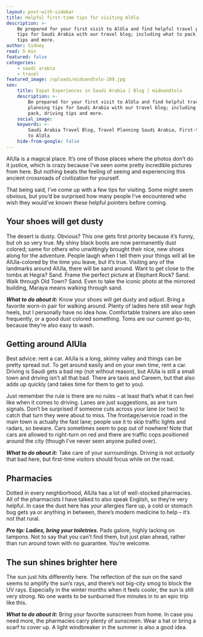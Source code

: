 ```yaml
---
layout: post-with-sidebar
title: Helpful first-time tips for visiting AlUla
description: >-
    Be prepared for your first visit to AlUla and find helpful travel planning
    tips for Saudi Arabia with our travel blog; including what to pack, driving
    tips and more.
author: Sidney
read: 5 min
featured: false
categories:
    - saudi arabia
    - travel
featured_image: /uploads/midoandtolo-189.jpg
seo:
    title: Expat Experiences in Saudi Arabia | Blog | midoandtolo
    description: >-
        Be prepared for your first visit to AlUla and find helpful travel
        planning tips for Saudi Arabia with our travel blog; including what to
        pack, driving tips and more.
    social_image:
    keywords: >-
        Saudi Arabia Travel Blog, Travel Planning Saudi Arabia, First-time Visit
        to AlUla
    hide-from-google: false
---
```

AlUla is a magical place. It’s one of those places where the photos don’t do it justice, which is crazy because I’ve seen some pretty incredible pictures from here. But nothing beats the feeling of seeing and experiencing this ancient crossroads of civilization for yourself.

That being said, I’ve come up with a few tips for visiting. Some might seem obvious, but you’d be surprised how many people I’ve encountered who wish they would’ve known these helpful pointers before coming.

## Your shoes will get dusty

The desert is dusty. Obvious? This one gets first priority because it’s funny, but oh so very true. My shiny black boots are now permanently dust colored; same for others who unwittingly brought their nice, new shoes along for the adventure. People laugh when I tell them your things will all be AlUla-colored by the time you leave, but it’s true. Visiting any of the landmarks around AlUla, there will be sand around. Want to get close to the tombs at Hegra? Sand. Frame the perfect picture at Elephant Rock? Sand. Walk through Old Town? Sand. Even to take the iconic photo at the mirrored building, Maraya means walking through sand.

***What to do about it:*** Know your shoes will get dusty and adjust. Bring a favorite worn-in pair for walking around. Plenty of ladies here still wear high heels, but I personally have no idea how. Comfortable trainers are also seen frequently, or a good dust colored something. Toms are our current go-to, because they’re also easy to wash.

## Getting around AlUla

Best advice: rent a car. AlUla is a long, skinny valley and things can be pretty spread out. To get around easily and on your own time, rent a car. Driving is Saudi gets a bad rep (not without reason), but AlUla is still a small town and driving isn’t all that bad. There are taxis and Careem, but that also adds up quickly (and takes time for them to get to you).

Just remember the rule is there are no rules – at least that’s what it can feel like when it comes to driving. Lanes are just suggestions, as are turn signals. Don’t be surprised if someone cuts across your lane (or two) to catch that turn they were about to miss. The frontage/service road in the main town is actually the fast lane; people use it to skip traffic lights and radars, so beware. Cars sometimes seem to pop out of nowhere! Note that cars are allowed to right-turn on red and there are traffic cops positioned around the city (though I’ve never seen anyone pulled over).

***What to do about it:*** Take care of your surroundings. Driving is not *actually* that bad here, but first-time visitors should focus while on the road.

## Pharmacies

Dotted in every neighborhood, AlUla has a lot of well-stocked pharmacies. All of the pharmacists I have talked to also speak English, so they’re very helpful. In case the dust here has your allergies flare up, a cold or stomach bug gets ya or anything in between, there’s modern medicine to help – it’s not that rural.

***Pro tip: Ladies, bring your toiletries.*** Pads galore, highly lacking on tampons. Not to say that you can’t find them, but just plan ahead, rather than run around town with no guarantee. You’re welcome.

## The sun shines brighter here

The sun just hits differently here. The reflection of the sun on the sand seems to amplify the sun’s rays, and there’s not big-city smog to block the UV rays. Especially in the winter months when it feels cooler, the sun is still very strong. No one wants to be sunburned five minutes in to an epic trip like this.

***What to do about it:***  Bring your favorite sunscreen from home. In case you need more, the pharmacies carry plenty of sunscreen. Wear a hat or bring a scarf to cover up. A light windbreaker in the summer is also a good idea.

&nbsp;
